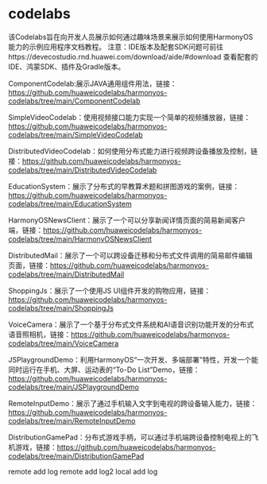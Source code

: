 # codelabs
该Codelabs旨在向开发人员展示如何通过趣味场景来展示如何使用HarmonyOS能力的示例应用程序文档教程。
注意：IDE版本及配套SDK问题可前往https://devecostudio.rnd.huawei.com/download/aide/#download 查看配套的IDE、鸿蒙SDK、插件及Gradle版本。

ComponentCodelab:展示JAVA通用组件用法，链接：https://github.com/huaweicodelabs/harmonyos-codelabs/tree/main/ComponentCodelab

SimpleVideoCodelab：使用视频接口能力实现一个简单的视频播放器，链接：https://github.com/huaweicodelabs/harmonyos-codelabs/tree/main/SimpleVideoCodelab

DistributedVideoCodelab：如何使用分布式能力进行视频跨设备播放及控制，链接：https://github.com/huaweicodelabs/harmonyos-codelabs/tree/main/DistributedVideoCodelab

EducationSystem：展示了分布式的早教算术题和拼图游戏的案例，链接：https://github.com/huaweicodelabs/harmonyos-codelabs/tree/main/EducationSystem

HarmonyOSNewsClient：展示了一个可以分享新闻详情页面的简易新闻客户端，链接：https://github.com/huaweicodelabs/harmonyos-codelabs/tree/main/HarmonyOSNewsClient

DistributedMail：展示了一个可以跨设备迁移和分布式文件调用的简易邮件编辑页面，链接：https://github.com/huaweicodelabs/harmonyos-codelabs/tree/main/DistributedMail

ShoppingJs：展示了一个使用JS UI组件开发的购物应用，链接：https://github.com/huaweicodelabs/harmonyos-codelabs/tree/main/ShoppingJs

VoiceCamera：展示了一个基于分布式文件系统和AI语音识别功能开发的分布式语音照相机，链接：https://github.com/huaweicodelabs/harmonyos-codelabs/tree/main/VoiceCamera

JSPlaygroundDemo：利用HarmonyOS“一次开发、多端部署”特性，开发一个能同时运行在手机、大屏、运动表的“To-Do List”Demo，链接：https://github.com/huaweicodelabs/harmonyos-codelabs/tree/main/JSPlaygroundDemo

RemoteInputDemo：展示了通过手机输入文字到电视的跨设备输入能力，链接：https://github.com/huaweicodelabs/harmonyos-codelabs/tree/main/RemoteInputDemo

DistributionGamePad：分布式游戏手柄，可以通过手机端跨设备控制电视上的飞机游戏，链接：https://github.com/huaweicodelabs/harmonyos-codelabs/tree/main/DistributionGamePad

remote add log
remote add log2
local add log

